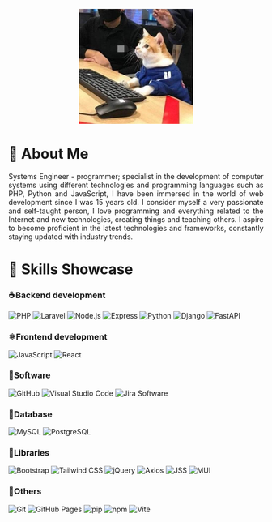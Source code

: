 <p align="center">
  <img src="https://raw.githubusercontent.com/jorge-ernesto/jorge-ernesto/refs/heads/main/334967055_1551701228670729_1948312512419220120_n.jpg" alt="Typing SVG" width="45%">
  <!-- <img src="https://raw.githubusercontent.com/jorge-ernesto/jorge-ernesto/refs/heads/main/banner.png" alt="Typing SVG" width="85%"> -->
</p>

<h1 align="left">🚀 About Me</h1>

<p align="justify">Systems Engineer - programmer; specialist in the development of computer systems using different technologies and programming languages such as PHP, Python and JavaScript, I have been immersed in the world of web development since I was 15 years old.
I consider myself a very passionate and self-taught person, I love programming and everything related to the Internet and new technologies, creating things and teaching others. I aspire to become proficient in the latest technologies and frameworks, constantly staying updated with industry trends.</p>

<h1 align="left">🧠 Skills Showcase</h1>

### ☕️Backend development

![PHP](https://img.shields.io/badge/PHP-777BB4?style=for-the-badge&logo=php&logoColor=white)
![Laravel](https://img.shields.io/badge/Laravel-FF2D20?style=for-the-badge&logo=laravel&logoColor=white)
![Node.js](https://img.shields.io/badge/Node.js-339933?style=for-the-badge&logo=node.js&logoColor=white)
![Express](https://img.shields.io/badge/Express-000000?style=for-the-badge&logo=express&logoColor=white)
![Python](https://img.shields.io/badge/Python-FFD43B?style=for-the-badge&logo=python&logoColor=blue)
![Django](https://img.shields.io/badge/Django-092E20?style=for-the-badge&logo=django&logoColor=white)
![FastAPI](https://img.shields.io/badge/FastAPI-009688?style=for-the-badge&logo=fastapi&logoColor=white)

### ⚛️Frontend development

![JavaScript](https://img.shields.io/badge/JavaScript-F7DF1E?style=for-the-badge&logo=javascript&logoColor=black)
![React](https://img.shields.io/badge/React-61DAFB?style=for-the-badge&logo=react&logoColor=black)

### 📝Software

![GitHub](https://img.shields.io/badge/GitHub-181717?style=for-the-badge&logo=github&logoColor=white)
![Visual Studio Code](https://img.shields.io/badge/VSCode-0078D7?style=for-the-badge&logo=visual-studio-code&logoColor=white)
![Jira Software](https://img.shields.io/badge/Jira_Software-0052CC?style=for-the-badge&logo=jirasoftware&logoColor=white)

### 🐬Database

![MySQL](https://img.shields.io/badge/MySQL-4479A1?style=for-the-badge&logo=mysql&logoColor=white)
![PostgreSQL](https://img.shields.io/badge/PostgreSQL-316192?style=for-the-badge&logo=postgresql&logoColor=white)

### 📘Libraries

![Bootstrap](https://img.shields.io/badge/Bootstrap-7952B3?style=for-the-badge&logo=bootstrap&logoColor=white)
![Tailwind CSS](https://img.shields.io/badge/Tailwind_CSS-06B6D4?style=for-the-badge&logo=tailwind-css&logoColor=white)
![jQuery](https://img.shields.io/badge/jQuery-0769AD?style=for-the-badge&logo=jquery&logoColor=white)
![Axios](https://img.shields.io/badge/Axios-5A29E4?style=for-the-badge&logo=axios&logoColor=white)
![JSS](https://img.shields.io/badge/JSS-F7DF1E?style=for-the-badge&logo=jss&logoColor=black)
![MUI](https://img.shields.io/badge/MUI-007FFF?style=for-the-badge&logo=mui&logoColor=white)

### 🐙Others

![Git](https://img.shields.io/badge/Git-F05033?style=for-the-badge&logo=git&logoColor=white)
![GitHub Pages](https://img.shields.io/badge/GitHub_Pages-327FC7?style=for-the-badge&logo=github&logoColor=white)
![pip](https://img.shields.io/badge/pip-3776AB?style=for-the-badge&logo=pypi&logoColor=white)
![npm](https://img.shields.io/badge/npm-CB3837?style=for-the-badge&logo=npm&logoColor=white)
![Vite](https://img.shields.io/badge/Vite-646CFF?style=for-the-badge&logo=vite&logoColor=white)
